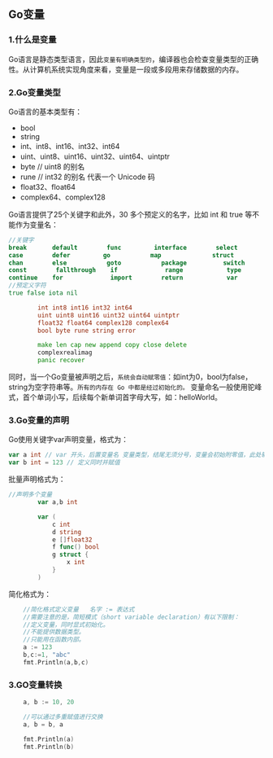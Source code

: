 ## Go变量
### 1.什么是变量
Go语言是静态类型语言，因此`变量有明确类型的`，编译器也会检查变量类型的正确性。从计算机系统实现角度来看，变量是一段或多段用来存储数据的内存。
### 2.Go变量类型
Go语言的基本类型有：
* bool
* string
* int、int8、int16、int32、int64
* uint、uint8、uint16、uint32、uint64、uintptr
* byte // uint8 的别名
* rune // int32 的别名 代表一个 Unicode 码
* float32、float64
* complex64、complex128

Go语言提供了25个关键字和此外，30 多个预定义的名字，比如 int 和 true 等不能作为变量名：

``` go
//关键字
break       default        func         interface        select
case        defer         go           map              struct
chan        else           goto           package          switch
const        fallthrough    if             range            type
continue    for             import        return            var
//预定义字符
true false iota nil

        int int8 int16 int32 int64
        uint uint8 uint16 uint32 uint64 uintptr
        float32 float64 complex128 complex64
        bool byte rune string error

        make len cap new append copy close delete
        complexrealimag
        panic recover
```

同时，当一个Go变量被声明之后，`系统会自动赋零值`：如int为0，bool为false，string为空字符串等。`所有的内存在 Go 中都是经过初始化的。`
变量命名一般使用驼峰式，首个单词小写，后续每个新单词首字母大写，如：helloWorld。

### 3.Go变量的声明
Go使用关键字var声明变量，格式为：
```go
var a int // var 开头，后置变量名 变量类型，结尾无须分号，变量会初始附零值，此处输出0
var b int = 123 // 定义同时并赋值
```
批量声明格式为：
```go
//声明多个变量
     	var a,b int

     	var (
     		c int
     		d string
     		e []float32
     		f func() bool
     		g struct {
     			x int
     		}
     	)
```
简化格式为：
```go
	//简化格式定义变量   名字 := 表达式
	//需要注意的是，简短模式（short variable declaration）有以下限制：
	//定义变量，同时显式初始化。
	//不能提供数据类型。
	//只能用在函数内部。
	a := 123
	b,c:=1, "abc"
	fmt.Println(a,b,c)
```
### 3.GO变量转换
```go
    a, b := 10, 20

    //可以通过多重赋值进行交换
    a, b = b, a

    fmt.Println(a)
    fmt.Println(b)
```
